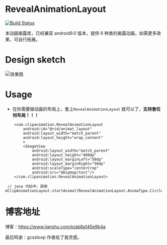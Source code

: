 

# RevealAnimationLayout
[![Build Status](https://api.travis-ci.org/tbruyelle/RxPermissions.svg?branch=master)](https://travis-ci.org/tbruyelle/RxPermissions)

本动画揭露库，已经兼容 android9.0 版本，提供 6 种类的揭露动画，如需更多效果，可自行拓展。


# Design sketch
![效果图](https://upload-images.jianshu.io/upload_images/2788235-6f59dfb29fc8aeb3.gif?imageMogr2/auto-orient/strip)



# Usage
- 在你需要做动画的布局上，套上```RevealAnimationLayout``` 就可以了，**支持套任何布局！！！**

```
    <com.clipanimation.RevealAnimationLayout
        android:id="@+id/animat_layout"
        android:layout_width="match_parent"
        android:layout_height="wrap_content"
        >
        <ImageView
            android:layout_width="match_parent"
            android:layout_height="400dp"
            android:layout_marginLeft="50dp"
            android:layout_marginRight="50dp"
            android:scaleType="centerCrop"
            android:src="@mipmap/test"/>
    </com.clipanimation.RevealAnimationLayout>

 // java 代码中，调用
mClipAnimationLayout.startAnimal(RevealAnimationLayout.AnimaType.Circle);
```
# 博客地址
博客：https://www.jianshu.com/p/ab8a145e9b4a

最后鸣谢：gcssloop 作者给了我灵感。



